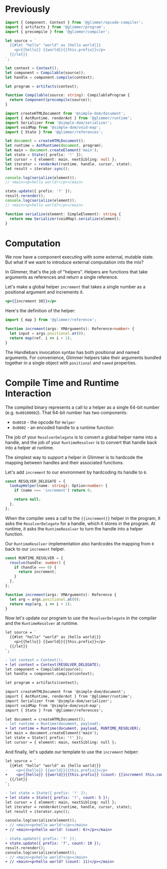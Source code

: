 # Previously

```ts
import { Component, Context } from '@glimmer/opcode-compiler';
import { artifacts } from '@glimmer/program';
import { precompile } from '@glimmer/compiler';

let source = `
  {{#let "hello" "world" as |hello world|}}
    <p>{{hello}} {{world}}{{this.prefix}}</p>
  {{/let}}
`;

let context = Context();
let component = Compilable(source));
let handle = component.compile(context);

let program = artifacts(context);

function Compilable(source: string): CompilableProgram {
  return Component(precompile(source));
}

import createHTMLDocument from '@simple-dom/document';
import { AotRuntime, renderAot } from '@glimmer/runtime';
import Serializer from '@simple-dom/serializer';
import voidMap from '@simple-dom/void-map';
import { State } from '@glimmer/references';

let document = createHTMLDocument();
let runtime = AotRuntime(document, program);
let main = document.createElement('main');
let state = State({ prefix: '!' });
let cursor = { element: main, nextSibling: null };
let iterator = renderAot(runtime, handle, cursor, state);
let result = iterator.sync();

console.log(serialize(element));
// <main><p>hello world!</p></main>

state.update({ prefix: '?' });
result.rerender();
console.log(serialize(element));
// <main><p>hello world?</p></main>

function serialize(element: SimpleElement): string {
  return new Serializer(voidMap).serialize(element);
}
```

# Computation

We now have a component executing with some external, mutable state. But what if we want to introduce external computation into the mix?

In Glimmer, that's the job of "helpers". Helpers are functions that take arguments as references and return a single reference.

Let's make a global helper `increment` that takes a single number as a positional argument and increments it.

```hbs
<p>{{increment 10}}</p>
```

Here's the definition of the helper:

```ts
import { map } from '@glimmer/reference';

function increment(args: VMArguments): Reference<number> {
  let input = args.positional.at(0);
  return map(ref, i => i + 1);
}
```

The Handlebars invocation syntax has both positional and named arguments. For convenience, Glimmer helpers take their arguments bundled together in a single object with `positional` and `named` properties.

# Compile Time and Runtime Interaction

The compiled binary represents a call to a helper as a single 64-bit number (e.g. `0x00100002`). That 64-bit number has two components:

- `0x0010` - the opcode for `Helper`
- `0x0002` - an encoded handle to a runtime function

The job of your `ResolverDelegate` is to convert a global helper name into a handle, and the job of your `RuntimeResolver` is to convert that handle back into a helper at runtime.

The simplest way to support a helper in Glimmer is to hardcode the mapping between handles and their associated functions.

Let's add `increment` to our environment by hardcoding its handle to `0`.

```ts
const RESOLVER_DELEGATE = {
  lookupHelper(name: string): Option<number> {
    if (name === 'increment') return 0;

    return null;
  },
};
```

When the compiler sees a call to the `{{increment}}` helper in the program, it asks the `ResolverDelegate` for a handle, which it stores in the program. At runtime, it asks the `RuntimeResolver` to turn the handle into a helper function.

Our `RuntimeResolver` implementation also hardcodes the mapping from `0` back to our `increment` helper.

```ts
const RUNTIME_RESOLVER = {
  resolve(handle: number) {
    if (handle === 0) {
      return increment;
    }
  },
};

function increment(args: VMArguments): Reference {
  let arg = args.positional.at(0);
  return map(arg, i => i + 1);
}
```

Now let's update our program to use the `ResolverDelegate` in the compiler and the `RuntimeResolver` at runtime.

```diff
let source = `
  {{#let "hello" "world" as |hello world|}}
    <p>{{hello}} {{world}}{{this.prefix}}</p>
  {{/let}}
`;

- let context = Context();
+ let context = Context(RESOLVER_DELEGATE);
let component = Compilable(source);
let handle = component.compile(context);

let program = artifacts(context);
```

```diff
import createHTMLDocument from '@simple-dom/document';
import { AotRuntime, renderAot } from '@glimmer/runtime';
import Serializer from '@simple-dom/serializer';
import voidMap from '@simple-dom/void-map';
import { State } from '@glimmer/references';

let document = createHTMLDocument();
- let runtime = Runtime(document, payload);
+ let runtime = Runtime(document, payload, RUNTIME_RESOLVER);
let main = document.createElement('main');
let state = State({ prefix: '!' });
let cursor = { element: main, nextSibling: null };
```

And finally, let's update our template to use the `increment` helper:

```diff
let source = `
  {{#let "hello" "world" as |hello world|}}
-    <p>{{hello}} {{world}}{{this.prefix}}</p>
+    <p>{{hello}} {{world}}{{this.prefix}} (count: {{increment this.count}})</p>
  {{/let}}
`;
```

```diff
- let state = State({ prefix: '!' });
+ let state = State({ prefix: '!', count: 5 });
let cursor = { element: main, nextSibling: null };
let iterator = renderAot(runtime, handle, cursor, state);
let result = iterator.sync();

console.log(serialize(element));
- // <main><p>hello world!</p></main>
+ // <main><p>hello world! (count: 6)</p></main>

- state.update({ prefix: '?' });
+ state.update({ prefix: '?', count: 10 });
result.rerender();
console.log(serialize(element));
- // <main><p>hello world?</p></main>
+ // <main><p>hello world? (count: 11)</p></main>
```
